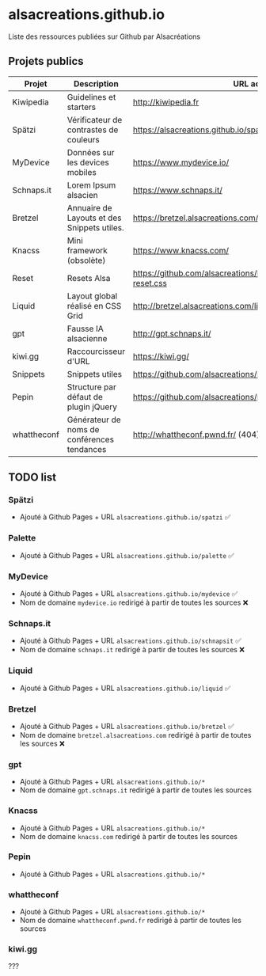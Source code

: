 # alsacreations.github.io

Liste des ressources publiées sur Github par Alsacréations

## Projets publics

| Projet      | Description                                 | URL actuelle                                                                  | Github                                                                                            |
| ----------- | ------------------------------------------- | ----------------------------------------------------------------------------- | ------------------------------------------------------------------------------------------------- |
| Kiwipedia   | Guidelines et starters                      | <http://kiwipedia.fr>                                                         | <https://github.com/alsacreations/kiwipedia>                                                      |
| Spätzi      | Vérificateur de contrastes de couleurs      | <https://alsacreations.github.io/spatzi>                                      | <https://alsacreations.github.io/spatzi>                                                          |
| MyDevice    | Données sur les devices mobiles             | <https://www.mydevice.io/>                                                    | <https://alsacreations.github.io/mydevice/>, et <https://gitlab3.alsacreations.net/repo/mydevice> |
| Schnaps.it  | Lorem Ipsum alsacien                        | <https://www.schnaps.it/>                                                     | <https://github.com/alsacreations/schnapsit>                                                      |
| Bretzel     | Annuaire de Layouts et des Snippets utiles. | <https://bretzel.alsacreations.com/>                                          | <https://github.com/alsacreations/bretzel>                                                        |
| Knacss      | Mini framework (obsolète)                   | <https://www.knacss.com/>                                                     | <https://github.com/alsacreations/KNACSS>                                                         |
| Reset       | Resets Alsa                                 | <https://github.com/alsacreations/bretzel/blob/main/public/bretzel-reset.css> | <https://github.com/alsacreations/bretzel/blob/main/public/bretzel-reset.css>                     |
| Liquid      | Layout global réalisé en CSS Grid           | <http://bretzel.alsacreations.com/liquid/>                                    | (sur [goetter.fr](https://goetter.fr/liquid/))                                                    |
| gpt         | Fausse IA alsacienne                        | <http://gpt.schnaps.it/>                                                      | ???                                                                                               |
| kiwi.gg     | Raccourcisseur d'URL                        | <https://kiwi.gg/>                                                            | ???                                                                                               |
| Snippets    | Snippets utiles                             | <https://github.com/alsacreations/snippets> (404)                             | Affiché sur <https://alsacreations.github.io/>                                                    |
| Pepin       | Structure par défaut de plugin jQuery       | <https://github.com/alsacreations/pepin>                                      | Affiché sur <https://alsacreations.github.io/>                                                    |
| whattheconf | Générateur de noms de conférences tendances | <http://whattheconf.pwnd.fr/> (404)                                           | <https://github.com/blupdew/whattheconf> Affiché sur <https://alsacreations.github.io/>           |

## TODO list

### Spätzi

- Ajouté à Github Pages + URL `alsacreations.github.io/spatzi` ✅

### Palette

- Ajouté à Github Pages + URL `alsacreations.github.io/palette` ✅

### MyDevice

- Ajouté à Github Pages + URL `alsacreations.github.io/mydevice` ✅
- Nom de domaine `mydevice.io` redirigé à partir de toutes les sources ❌

### Schnaps.it

- Ajouté à Github Pages + URL `alsacreations.github.io/schnapsit` ✅
- Nom de domaine `schnaps.it` redirigé à partir de toutes les sources ❌

### Liquid

- Ajouté à Github Pages + URL `alsacreations.github.io/liquid` ✅

### Bretzel

- Ajouté à Github Pages + URL `alsacreations.github.io/bretzel` ✅
- Nom de domaine `bretzel.alsacreations.com` redirigé à partir de toutes les sources ❌

### gpt

- Ajouté à Github Pages + URL `alsacreations.github.io/*`
- Nom de domaine `gpt.schnaps.it` redirigé à partir de toutes les sources

### Knacss

- Ajouté à Github Pages + URL `alsacreations.github.io/*`
- Nom de domaine `knacss.com` redirigé à partir de toutes les sources

### Pepin

- Ajouté à Github Pages + URL `alsacreations.github.io/*`

### whattheconf

- Ajouté à Github Pages + URL `alsacreations.github.io/*`
- Nom de domaine `whattheconf.pwnd.fr` redirigé à partir de toutes les sources

### kiwi.gg

???
